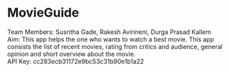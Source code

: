 # MovieGuide
Team Members: Susritha Gade, Rakesh Avirineni, Durga Prasad Kallem<br>
Aim: This app helps the one who wants to watch a best movie. This app consists the list of recent movies, rating from critics and audience, general opinion and short overview about the movie.<br>
API Key: cc283ecb31172e9bc53c31b90e1b1a22
